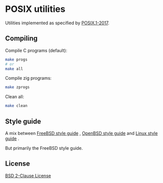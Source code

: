 # POSIX utilities
Utilities implemented as specified by [POSIX.1-2017](https://pubs.opengroup.org/onlinepubs/9699919799/utilities/contents.html).

## Compiling
Compile C programs (default):
```sh
make progs
# or
make all
```
Compile zig programs:
```sh
make zprogs
```
Clean all:
```sh
make clean
```

## Style guide
A mix between
[FreeBSD style guide](https://www.freebsd.org/cgi/man.cgi?query=style&sektion=9&manpath=FreeBSD+13.0-RELEASE+and+Ports)
,
[OpenBSD style guide](https://man.openbsd.org/style)
and
[Linux style guide](https://www.kernel.org/doc/html/v5.10/process/coding-style.html)
.

But primarily the FreeBSD style guide.

## License
[BSD 2-Clause License](./LICENSE)

